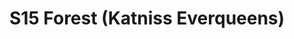 ---
title: S15 Forest (Katniss Everqueens)
permalink: "/teams/s15-forest"
teamslug: s15-forest
members:
- Evan B. - Captain
- Bill Cammas - QB
- Andrew Braswell
- Chris Rybicki
- Daniel Lucero
- James Rowe
- Lindsay Walton
- Matt Gillette
- Rek LeCounte
- Robin Chand
- Rudy Legg Benavides
- Ryan Tansey
- Scott Cuviello
- Will Jackson
teamid: 5682
name: S15 Forest
color: Katniss Everqueens
division: ''
---